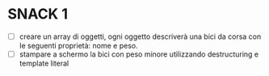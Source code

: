 # SNACK 1

- [ ] creare un array di oggetti, ogni oggetto descriverà una bici da corsa con le seguenti proprietà: nome e peso.
- [ ] stampare a schermo la bici con peso minore utilizzando destructuring e template literal